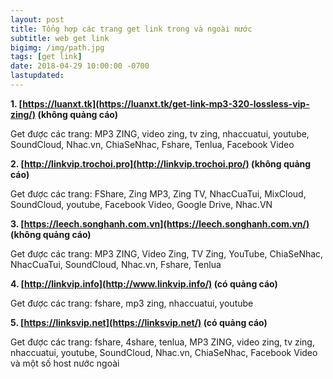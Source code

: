 ```yaml
---
layout: post
title: Tổng hợp các trang get link trong và ngoài nước
subtitle: web get link
bigimg: /img/path.jpg
tags: [get link]
date: 2018-04-29 10:00:00 -0700
lastupdated: 
---
```


**1. [https://luanxt.tk](https://luanxt.tk/get-link-mp3-320-lossless-vip-zing/) (không quảng cáo)**

Get được các trang: MP3 ZING, video zing, tv zing, nhaccuatui, youtube, SoundCloud, Nhac.vn, ChiaSeNhac, Fshare, Tenlua, Facebook Video

**2. [http://linkvip.trochoi.pro](http://linkvip.trochoi.pro/) (không quảng cáo)**

Get được các trang: FShare, Zing MP3, Zing TV, NhacCuaTui, MixCloud, SoundCloud, youtube, Facebook Video, Google Drive, Nhac.VN

**3. [https://leech.songhanh.com.vn](https://leech.songhanh.com.vn/) (không quảng cáo)**

Get được các trang: MP3 ZING, Video Zing, TV Zing, YouTube, ChiaSeNhac, NhacCuaTui, SoundCloud, Nhac.vn, Fshare, Tenlua

**4. [http://linkvip.info](http://www.linkvip.info/) (có quảng cáo)**

Get được các trang: fshare, mp3 zing, nhaccuatui, youtube

**5. [https://linksvip.net](https://linksvip.net/) (có quảng cáo)**

Get được các trang: fshare, 4share, tenlua, MP3 ZING, video zing, tv zing, nhaccuatui, youtube, SoundCloud, Nhac.vn, ChiaSeNhac, Facebook Video và một số host nước ngoài

<div id="fb-root"></div>
<script>(function(d, s, id) {
  var js, fjs = d.getElementsByTagName(s)[0];
  if (d.getElementById(id)) return;
  js = d.createElement(s); js.id = id;
  js.src = 'https://connect.facebook.net/vi_VN/sdk.js#xfbml=1&version=v2.12';
  fjs.parentNode.insertBefore(js, fjs);
}(document, 'script', 'facebook-jssdk'));</script>

<div class="fb-comments" data-href="https://github.com/tha1982/tha1982.github.io/edit/master/_posts/2018-04-29-get-link.md" data-numposts="5"></div>
